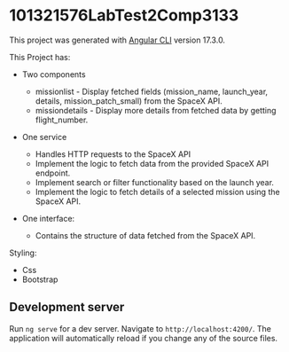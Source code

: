 # 101321576LabTest2Comp3133

This project was generated with [Angular CLI](https://github.com/angular/angular-cli) version 17.3.0.

This Project has:
- Two components
    - missionlist - Display fetched fields (mission_name, launch_year, details, mission_patch_small) from the SpaceX API.
    - missiondetails - Display more details from fetched data by getting flight_number.
- One service
  - Handles HTTP requests to the SpaceX API 
  - Implement the logic to fetch data from the provided SpaceX API endpoint.
  - Implement search or filter functionality based on the launch year.
  - Implement the logic to fetch details of a selected mission using the SpaceX API.
    
- One interface:
  - Contains the structure of data fetched from the SpaceX API.

Styling:
- Css
- Bootstrap

## Development server

Run `ng serve` for a dev server. Navigate to `http://localhost:4200/`. The application will automatically reload if you change any of the source files.
